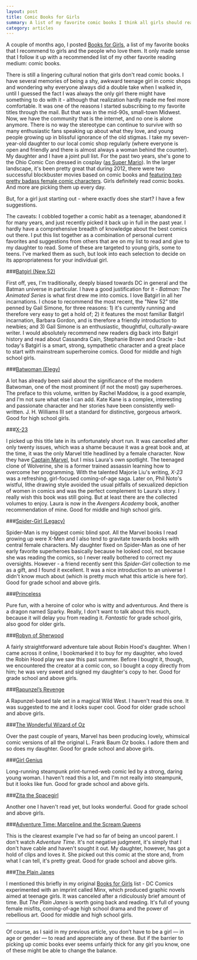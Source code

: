 ```yaml
---
layout: post
title: Comic Books for Girls
summary: A list of my favorite comic books I think all girls should read.
category: articles
---
```


A couple of months ago, I posted [Books for Girls](books-for-girls.html), a list of my favorite books that I recommend to girls and the people who love them. It only made sense that I follow it up with a recommended list of my other favorite reading medium: comic books.

There is still a lingering cultural notion that girls don't read comic books. I have several memories of being a shy, awkward teenage girl in comic shops and wondering why everyone always did a double take when I walked in, until I guessed the fact I was always the only girl there might have something to do with it - although that realization hardly made me feel more comfortable. It was one of the reasons I started subscribing to my favorite titles through the mail. But that was in the mid-90s, small-town Midwest. Now, we have the community that is the internet, and no one is alone anymore. There is no way the stereotype can continue to survive with so many enthusiastic fans speaking up about what they love, and young people growing up in blissful ignorance of the old stigmas. I take my seven-year-old daughter to our local comic shop regularly (where everyone is open and friendly and there is almost always a woman behind the counter). My daughter and I have a joint pull list. For the past two years, she's gone to the Ohio Comic Con dressed in cosplay ([as Super Mario](http://instagram.com/p/QKoUyWvGs-/)). In the larger landscape, it's been pretty great that during 2012, there were two successful blockbuster movies based on comic books and [featuring two pretty badass female comic characters](http://-wondersmith.tumblr.com/post/28318419816/this-was-actually-suppose-to-be-some-badass). Girls definitely read comic books. And more are picking them up every day.

But, for a girl just starting out - where exactly does she start? I have a few suggestions.

The caveats: I cobbled together a comic habit as a teenager, abandoned it for many years, and just recently picked it back up in full in the past year. I hardly have a comprehensive breadth of knowledge about the best comics out there. I put this list together as a combination of personal current favorites and suggestions from others that are on my list to read and give to my daughter to read. Some of these are targeted to young girls, some to teens. I've marked them as such, but look into each selection to decide on its appropriateness for your individual girl.

###[Batgirl (New 52)](http://www.amazon.com/Batgirl-Vol-Darkest-Reflection-New/dp/1401234755)

First off, yes, I'm traditionally, deeply biased towards DC in general and the Batman universe in particular. I have a good justification for it - _Batman: The Animated Series_ is what first drew me into comics. I love Batgirl in all her incarnations. I chose to recommend the most recent, the "New 52" title penned by Gail Simone, for three reasons: 1) it's currently running and therefore very easy to get a hold of; 2) it features the most familiar Batgirl incarnation, Barbara Gordon, and is therefore a friendly introduction to newbies; and 3) Gail Simone is an enthusiastic, thoughtful, culturally-aware writer. I would absolutely recommend new readers dig back into Batgirl history and read about Cassandra Cain, Stephanie Brown and Oracle - but today's Batgirl is a smart, strong, sympathetic character and a great place to start with mainstream superheroine comics. Good for middle and high school girls.

###[Batwoman (Elegy)](http://www.amazon.com/Batwoman-Elegy-Greg-Rucka/dp/1401231462)

A lot has already been said about the significance of the modern Batwoman, one of the most prominent (if not the most) gay superheroes. The preface to this volume, written by Rachel Maddow, is a good example, and I'm not sure what else I can add. Kate Kane is a complex, interesting and passionate character and her stories have been consistently well-written. J. H. Williams III set a standard for distinctive, gorgeous artwork. Good for high school girls.

###[X-23](http://www.amazon.com/X-23-Vol-1-Killing-Dream/dp/0785147977)

I picked up this title late in its unfortunately short run. It was cancelled after only twenty issues, which was a shame because it was a great book and, at the time, it was the only Marvel title headlined by a female character. Now they have [Captain Marvel](http://marvel.com/comic_books/issue/42671/captain_marvel_2012_1), but I miss Laura's own spotlight. The teenaged clone of Wolverine, she is a former trained assassin learning how to overcome her programming. With the talented Majorie Liu's writing, _X-23_ was a refreshing, girl-focused coming-of-age saga. Later on, Phil Noto's wistful, lithe drawing style avoided the usual pitfalls of sexualized depiction of women in comics and was the perfect complement to Laura's story. I really wish this book was still going. But at least there are the collected volumes to enjoy. Laura is now in the _Avengers Academy_ book, another recommendation of mine. Good for middle and high school girls.

###[Spider-Girl (Legacy)](http://www.amazon.com/Spider-Girl-Vol-Legacy-Amazing-Spider-Man/dp/0785114416)

Spider-Man is my biggest comic blind spot. All the Marvel books I read growing up were X-Men and I also tend to gravitate towards books with central female characters. My daughter fixed on Spider-Man as one of her early favorite superheroes basically because he looked cool, not because she was reading the comics, so I never really bothered to correct my oversights. However - a friend recently sent this _Spider-Girl_ collection to me as a gift, and I found it excellent. It was a nice introduction to an universe I didn't know much about (which is pretty much what this article is here for). Good for grade school and above girls.

###[Princeless](http://www.actionlabcomics.com/shop/princeless-book-one-save-yourself/)

Pure fun, with a heroine of color who is witty and adventurous. And there is a dragon named Sparky. Really, I don't want to talk about this much, because it will delay you from reading it. _Fantastic_ for grade school girls, also good for older girls.

###[Robyn of Sherwood](http://indyplanet.com/store/product_info.php?products_id=7545)

A fairly straightforward adventure tale about Robin Hood's daughter. When I came across it online, I bookmarked it to buy for my daughter, who loved the Robin Hood play we saw this past summer. Before I bought it, though, we encountered the creator at a comic con, so I bought a copy directly from him; he was very sweet and signed my daughter's copy to her. Good for grade school and above girls. 

###[Rapunzel’s Revenge](http://www.amazon.com/Rapunzels-Revenge-Shannon-Hale/dp/159990070X/ref=ed_oe_h)

A Rapunzel-based tale set in a magical Wild West. I haven't read this one. It was suggested to me and it looks super cool. Good for older grade school and above girls.

###[The Wonderful Wizard of Oz](http://www.amazon.com/Wonderful-Wizard-Oz-Graphic-Novel/dp/0785145907)

Over the past couple of years, Marvel has been producing lovely, whimsical comic versions of all the original L. Frank Baum _Oz_ books. I adore them and so does my daughter. Good for grade school and above girls.

###[Girl Genius](http://www.topatoco.com/merchant.mvc?Screen=PROD&Store_Code=TO&Product_Code=GEN-BOOK1&Category_Code=GEN)

Long-running steampunk print-turned-web comic led by a strong, daring young woman. I haven't read this a lot, and I'm not really into steampunk, but it looks like fun. Good for grade school and above girls.

###[Zita the Spacegirl](http://www.amazon.com/Zita-Spacegirl-Ben-Hatke/dp/1596434465)

Another one I haven't read yet, but looks wonderful. Good for grade school and above girls.

###[Adventure Time: Marceline and the Scream Queens](http://www.midtowncomics.com/store/dp.asp?PRID=Adventure+Time+Marceline+_1205183)

This is the clearest example I've had so far of being an uncool parent. I don't watch _Adventure Time_. It's not negative judgment, it's simply that I don't have cable and haven't sought it out. My daughter, however, has got a hold of clips and loves it. She picked out this comic at the store and, from what I can tell, it's pretty great. Good for grade school and above girls.

###[The Plain Janes](http://www.amazon.com/Plain-Janes-Minx-Cecil-Castellucci/dp/1401211151)

I mentioned this briefly in my original [Books for Girls](books-for-girls.html) list - DC Comics experimented with an imprint called Minx, which produced graphic novels aimed at teenage girls. It was canceled after a ridiculously brief amount of time. But _The Plain Janes_ is worth going back and reading. It's full of young female misfits, coming-of-age high school drama and the power of rebellious art. Good for middle and high school girls.

___

Of course, as I said in my previous article, you don’t have to be a girl — in age or gender — to read and appreciate any of these. But if the barrier to picking up comic books ever seems unfairly thick for any girl you know, one of these might be able to change the balance.
